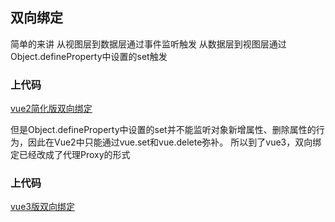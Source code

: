 ## 双向绑定

简单的来讲
从视图层到数据层通过事件监听触发
从数据层到视图层通过Object.defineProperty中设置的set触发

### 上代码

[vue2简化版双向绑定](./index.html)

但是Object.defineProperty中设置的set并不能监听对象新增属性、删除属性的行为，因此在Vue2中只能通过vue.set和vue.delete弥补。
所以到了vue3，双向绑定已经改成了代理Proxy的形式

### 上代码

[vue3版双向绑定](./vue3.html)